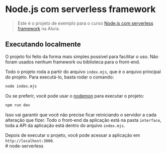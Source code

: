 # Node.js com serverless framework <br>

> Este é o projeto de exemplo para o curso [Node.js com serverless framework](tbd) na Alura.<br>


## Executando localmente<br>

O projeto foi feito da forma mais simples possível para facilitar o uso. Não foram usados nenhum framework ou biblioteca para o front-end.<br>

Todo o projeto roda a partir do arquivo `index.mjs`, que é o arquivo principal do projeto. Para executá-lo, basta rodar o comando:<br>

```bash
node index.mjs
```

Ou se preferir, você pode usar o [nodemon](https://www.npmjs.com/package/nodemon) para executar o projeto:

```bash
npm run dev
```

Isso vai garantir que você não precise ficar reiniciando o servidor a cada alteração que fizer. Todo o front-end da aplicação está na pasta `interface`, toda a API da aplicação está dentro do arquivo `index.mjs`.<br>

Depois de executar o projeto, você pode acessar a aplicação em `http://localhost:3000`.<br>
#   n o d e - s e r v e r l e s s  
 